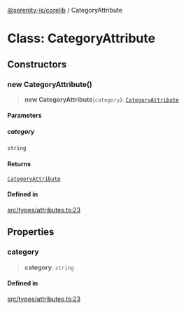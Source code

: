 [@serenity-is/corelib](../README.md) / CategoryAttribute

# Class: CategoryAttribute

## Constructors

### new CategoryAttribute()

> **new CategoryAttribute**(`category`): [`CategoryAttribute`](CategoryAttribute.md)

#### Parameters

##### category

`string`

#### Returns

[`CategoryAttribute`](CategoryAttribute.md)

#### Defined in

[src/types/attributes.ts:23](https://github.com/serenity-is/serenity/blob/master/packages/corelib/src/types/attributes.ts#L23)

## Properties

### category

> **category**: `string`

#### Defined in

[src/types/attributes.ts:23](https://github.com/serenity-is/serenity/blob/master/packages/corelib/src/types/attributes.ts#L23)
